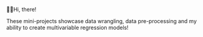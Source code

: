 👋🏾Hi, there!

These mini-projects showcase data wrangling, data pre-processing and my ability to create multivariable regression models!
